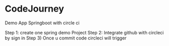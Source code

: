 # CodeJourney
Demo App Springboot with circle ci

Step 1: create one spring demo Project
Step 2: Integrate github with circleci by sign in
Step 3) Once u commit code circleci will trigger
